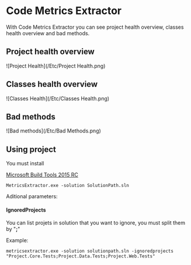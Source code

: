 Code Metrics Extractor
====================

With Code Metrics Extractor you can see project health overview, classes health overview and bad methods.


## Project health overview

![Project Health](/Etc/Project Health.png)

## Classes health overview

![Classes Health](/Etc/Classes Health.png)

## Bad methods

![Bad methods](/Etc/Bad Methods.png)

Using project
-------------------
You must install

[Microsoft Build Tools 2015 RC](http://www.microsoft.com/en-us/download/details.aspx?id=46882&WT.mc_id=rss_alldownloads_all)


````
MetricsExtractor.exe -solution SolutionPath.sln
````

Aditional parameters:

#### IgnoredProjects 
You can list projets in solution that you want to ignore, you must split them by "**;**"

Example:

````
metricsextractor.exe -solution solutionpath.sln -ignoredprojects "Project.Core.Tests;Project.Data.Tests;Project.Web.Tests"
````
